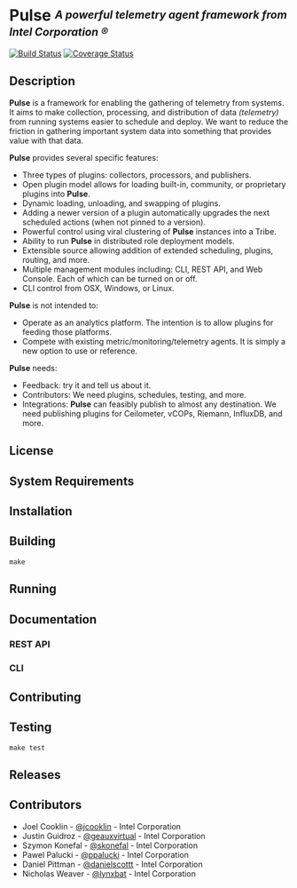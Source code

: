 # **Pulse** <sup><sub>_A powerful telemetry agent framework from Intel Corporation &reg;_</sub></sup>
[![Build Status](https://magnum.travis-ci.com/intelsdilabs/pulse.svg?token=2ujsxEpZo1issFyVWX29&branch=master)](https://magnum.travis-ci.com/intelsdilabs/pulse) [![Coverage Status](https://coveralls.io/repos/intelsdilabs/pulse/badge.svg?branch=HEAD)](https://coveralls.io/r/intelsdilabs/pulse?branch=HEAD)

## Description

**Pulse** is a framework for enabling the gathering of telemetry from systems. It aims to make collection, processing, and distribution of data _(telemetry)_ from running systems easier to schedule and deploy. We want to reduce the friction in gathering important system data into something that provides value with that data.

**Pulse** provides several specific features:

* Three types of plugins: collectors, processors, and publishers.
* Open plugin model allows for loading built-in, community, or proprietary plugins into **Pulse**.
* Dynamic loading, unloading, and swapping of plugins.
* Adding a newer version of a plugin automatically upgrades the next scheduled actions (when not pinned to a version).
* Powerful control using viral clustering of **Pulse** instances into a Tribe.
* Ability to run **Pulse** in distributed role deployment models.
* Extensible source allowing addition of extended scheduling, plugins, routing, and more.
* Multiple management modules including: CLI, REST API, and Web Console. Each of which can be turned on or off.
* CLI control from OSX, Windows, or Linux.

**Pulse** is not intended to:

* Operate as an analytics platform. The intention is to allow plugins for feeding those platforms.
* Compete with existing metric/monitoring/telemetry agents. It is simply a new option to use or reference.

**Pulse** needs:

* Feedback: try it and tell us about it.
* Contributors: We need plugins, schedules, testing, and more.
* Integrations: **Pulse** can feasibly publish to almost any destination. We need publishing plugins for Ceilometer, vCOPs, Riemann, InfluxDB, and more.

## License

<DO NOT PUT SOMETHING HERE YET>

## System Requirements

## Installation

## Building

```
make
```

## Running

## Documentation

### REST API

### CLI

## Contributing

## Testing

```
make test
```

## Releases

## Contributors

* Joel Cooklin - [@jcooklin](http://github.com/jcooklin) - Intel Corporation
* Justin Guidroz - [@geauxvirtual](http://github.com/jcooklin) - Intel Corporation
* Szymon Konefal - [@skonefal](http://github.com/jcooklin) - Intel Corporation
* Pawel Palucki - [@ppalucki](http://github.com/jcooklin) - Intel Corporation
* Daniel Pittman - [@danielscottt](http://github.com/jcooklin) - Intel Corporation
* Nicholas Weaver - [@lynxbat](http://github.com/jcooklin) - Intel Corporation
